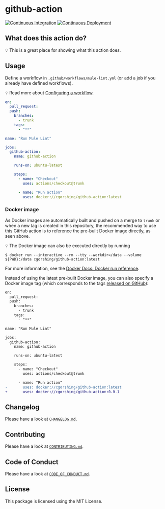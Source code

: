 # github-action

[![Continuous Integration](https://github.com/mule-lint/github-action/workflows/Continuous%20Integration/badge.svg)](https://github.com/mule-lint/github-action/actions)
[![Continuous Deployment](https://github.com/mule-lint/github-action/workflows/Continuous%20Deployment/badge.svg)](https://github.com/mule-lint/github-action/actions)

## What does this action do?

:bulb: This is a great place for showing what this action does.

## Usage

Define a workflow in `.github/workflows/mule-lint.yml` (or add a job if you already have defined workflows).

:bulb: Read more about [Configuring a workflow](https://help.github.com/en/articles/configuring-a-workflow).

```yaml
on:
  pull_request:
  push:
    branches:
      - trunk
    tags:
      - "**"

name: "Run Mule Lint"

jobs:
  github-action:
    name: github-action

    runs-on: ubuntu-latest

    steps:
      - name: "Checkout"
        uses: actions/checkout@trunk

      - name: "Run action"
        uses: docker://cgorshing/github-action:latest
```

### Docker image

As Docker images are automatically built and pushed on a merge to `trunk` or when a new tag is created in this repository, the recommended way to use this GitHub action is to reference the pre-built Docker image directly, as seen above.

:bulb: The Docker image can also be executed directly by running

```
$ docker run --interactive --rm --tty --workdir=/data --volume ${PWD}:/data cgorshing/github-action:latest
```

For more information, see the [Docker Docs: Docker run reference](https://docs.docker.com/engine/reference/run/).

Instead of using the latest pre-built Docker image, you can also specify a Docker image tag (which corresponds to the tags [released on GitHub](https://github.com/mule-lint/github-action/releases)):

```diff
on:
  pull_request:
  push:
    branches:
      - trunk
    tags:
      - "**"

name: "Run Mule Lint"

jobs:
  github-action:
    name: github-action

    runs-on: ubuntu-latest

    steps:
      - name: "Checkout"
        uses: actions/checkout@trunk

      - name: "Run action"
-       uses: docker://cgorshing/github-action:latest
+       uses: docker://cgorshing/github-action:0.0.1
```

## Changelog

Please have a look at [`CHANGELOG.md`](CHANGELOG.md).

## Contributing

Please have a look at [`CONTRIBUTING.md`](CONTRIBUTING.md).

## Code of Conduct

Please have a look at [`CODE_OF_CONDUCT.md`](CODE_OF_CONDUCT.md).

## License

This package is licensed using the MIT License.

